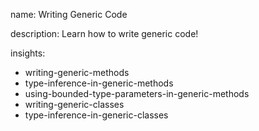 name: Writing Generic Code

description: Learn how to write generic code!

insights:

- writing-generic-methods
- type-inference-in-generic-methods
- using-bounded-type-parameters-in-generic-methods
- writing-generic-classes
- type-inference-in-generic-classes

